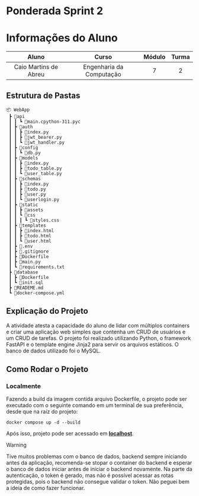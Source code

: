 # Ponderada Sprint 2

# Informações do Aluno  
Aluno | Curso | Módulo | Turma
:---: | :---: | :---: | :---:
Caio Martins de Abreu | Engenharia da Computação | 7 | 2

## Estrutura de Pastas
```
📦 WebApp
 ┣ 📂api
 ┃ ┃ ┗ 📜main.cpython-311.pyc
 ┃ ┣ 📂auth
 ┃ ┃ ┣ 📜index.py
 ┃ ┃ ┣ 📜jwt_bearer.py
 ┃ ┃ ┗ 📜jwt_handler.py
 ┃ ┣ 📂config
 ┃ ┃ ┗ 📜db.py
 ┃ ┣ 📂models
 ┃ ┃ ┣ 📜index.py
 ┃ ┃ ┣ 📜todo_table.py
 ┃ ┃ ┗ 📜user_table.py
 ┃ ┣ 📂schemas
 ┃ ┃ ┣ 📜index.py
 ┃ ┃ ┣ 📜todo.py
 ┃ ┃ ┣ 📜user.py
 ┃ ┃ ┗ 📜userlogin.py
 ┃ ┣ 📂static
 ┃ ┃ ┣ 📂assets
 ┃ ┃ ┗ 📂css
 ┃ ┃ ┃ ┗ 📜styles.css
 ┃ ┣ 📂templates
 ┃ ┃ ┣ 📜index.html
 ┃ ┃ ┣ 📜todo.html
 ┃ ┃ ┗ 📜user.html
 ┃ ┣ 📜.env
 ┃ ┣ 📜.gitignore
 ┃ ┣ 📜Dockerfile
 ┃ ┣ 📜main.py
 ┃ ┗ 📜requirements.txt
 ┣ 📂database
 ┃ ┣ 📜Dockerfile
 ┃ ┗ 📜init.sql
 ┣ 📜READEME.md
 ┗ 📜docker-compose.yml
```

## Explicação do Projeto
A atividade atesta a capacidade do aluno de lidar com múltiplos containers e criar uma aplicação web simples que contenha um CRUD de usuários e um CRUD de tarefas. O projeto foi realizado utilizando Python, o framework FastAPI e o template engine Jinja2 para servir os arquivos estáticos. O banco de dados utilizado foi o MySQL. 

## Como Rodar o Projeto
### Localmente
Fazendo a build da imagem contida arquivo Dockerfile, o projeto pode ser executado com o seguinte comando em um terminal de sua preferência, desde que na raíz do projeto:
```
docker compose up -d --build
```
Após isso, projeto pode ser acessado em **[localhost](http://localhost:5000)**.

> [!WARNING]
> Tive muitos problemas com o banco de dados, backend sempre iniciando antes da aplicação, recomenda-se stopar o container do backend e esperar o banco de dados iniciar antes de iniciar o backend novamente.
> Na parte da autenticação, o token é gerado, mas não é possível acessar as rotas protegidas, pois o backend não consegue validar o token. Não peguei bem a ideia de como fazer funcionar.